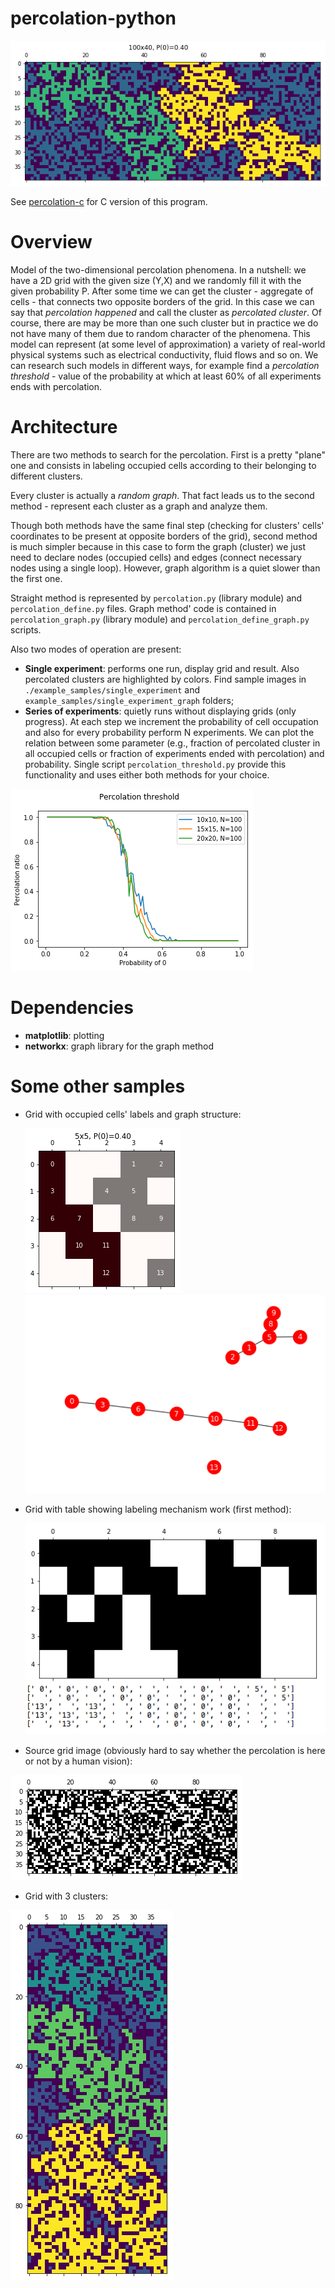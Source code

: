 # percolation-python
![20x20](/example_samples/single_experiment_graph/100x40,0.4_2clusters.png)

See [percolation-c](https://github.com/ussserrr/percolation-c) for C version of this program.


# Overview
Model of the two-dimensional percolation phenomena. In a nutshell: we have a 2D grid with the given size (Y,X) and we randomly fill it with the given probability P. After some time we can get the cluster - aggregate of cells - that connects two opposite borders of the grid. In this case we can say that *percolation happened* and call the cluster as *percolated cluster*. Of course, there are may be more than one such cluster but in practice we do not have many of them due to random character of the phenomena. This model can represent (at some level of approximation) a variety of real-world physical systems such as electrical conductivity, fluid flows and so on. We can research such models in different ways, for example find a *percolation threshold* - value of the probability at which at least 60% of all experiments ends with percolation.


# Architecture
There are two methods to search for the percolation. First is a pretty "plane" one and consists in labeling occupied cells according to their belonging to different clusters.

Every cluster is actually a *random graph*. That fact leads us to the second method - represent each cluster as a graph and analyze them.

Though both methods have the same final step (checking for clusters' cells' coordinates to be present at opposite borders of the grid), second method is much simpler because in this case to form the graph (cluster) we just need to declare nodes (occupied cells) and edges (connect necessary nodes using a single loop). However, graph algorithm is a quiet slower than the first one.

Straight method is represented by `percolation.py` (library module) and `percolation_define.py` files. Graph method' code is contained in `percolation_graph.py` (library module) and `percolation_define_graph.py` scripts.

Also two modes of operation are present:
  - **Single experiment**: performs one run, display grid and result. Also percolated clusters are highlighted by colors. Find sample images in `./example_samples/single_experiment` and `example_samples/single_experiment_graph` folders;
  - **Series of experiments**: quietly runs without displaying grids (only progress). At each step we increment the probability of cell occupation and also for every probability perform N experiments. We can plot the relation between some parameter (e.g., fraction of percolated cluster in all occupied cells or fraction of experiments ended with percolation) and probability. Single script `percolation_threshold.py` provide this functionality and uses either both methods for your choice.

  ![series example](/example_samples/series_of_experiments/plot.png)


# Dependencies
  - **matplotlib**: plotting
  - **networkx**: graph library for the graph method


# Some other samples
  - Grid with occupied cells' labels and graph structure:

    ![grid](/example_samples/single_experiment_graph/5x5,0.4.png)
    ![graphs](/example_samples/single_experiment_graph/5x5,0.4_graphs.png)
  - Grid with table showing labeling mechanism work (first method):

    ![grid with table](example_samples/single_experiment/10x5,0.4_table.png)
  - Source grid image (obviously hard to say whether the percolation is here or not by a human vision):

  ![source grid](/example_samples/single_experiment_graph/100x40,0.4_src.png)
  - Grid with 3 clusters:
  
  ![3 clusters](/example_samples/single_experiment_graph/40x100,0.4_3clusters.png)
